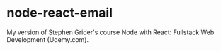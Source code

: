 # node-react-email
My version of Stephen Grider's course Node with React: Fullstack Web Development (Udemy.com).​
